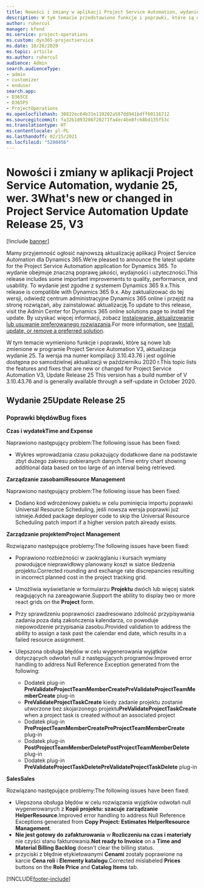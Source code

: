 ```yaml
---
title: Nowości i zmiany w aplikacji Project Service Automation, wydanie 25, wer. 3
description: W tym temacie przedstawiono funkcje i poprawki, które są dostepne w programie Project Service Automation, wydanie 25, wer. 3.
author: ruhercul
manager: kfend
ms.service: project-operations
ms.custom: dyn365-projectservice
ms.date: 10/26/2020
ms.topic: article
ms.author: ruhercul
audience: Admin
search.audienceType:
- admin
- customizer
- enduser
search.app:
- D365CE
- D365PS
- ProjectOperations
ms.openlocfilehash: 30822ec64b31e110202a587dd941bdff60116712
ms.sourcegitcommit: fa32b1893286f20271fa4ec4be8fc68bd135f53c
ms.translationtype: HT
ms.contentlocale: pl-PL
ms.lasthandoff: 02/15/2021
ms.locfileid: "5280456"
---
```

# <a name="whats-new-or-changed-in-project-service-automation-update-release-25-v3"></a><span data-ttu-id="4b1df-103">Nowości i zmiany w aplikacji Project Service Automation, wydanie 25, wer. 3</span><span class="sxs-lookup"><span data-stu-id="4b1df-103">What's new or changed in Project Service Automation Update Release 25, V3</span></span>

[!include [banner](../includes/psa-now-project-operations.md)]

<span data-ttu-id="4b1df-104">Mamy przyjemność ogłosić najnowszą aktualizację aplikacji Project Service Automation dla Dynamics 365.</span><span class="sxs-lookup"><span data-stu-id="4b1df-104">We’re pleased to announce the latest update for the Project Service Automation application for Dynamics 365.</span></span> <span data-ttu-id="4b1df-105">To wydanie obejmuje znaczną poprawę jakości, wydajności i użyteczności.</span><span class="sxs-lookup"><span data-stu-id="4b1df-105">This release includes some important improvements to quality, performance, and usability.</span></span> <span data-ttu-id="4b1df-106">To wydanie jest zgodne z systemem Dynamics 365 9.x.</span><span class="sxs-lookup"><span data-stu-id="4b1df-106">This release is compatible with Dynamics 365 9.x.</span></span> <span data-ttu-id="4b1df-107">Aby zaktualizować do tej wersji, odwiedź centrum administracyjne Dynamics 365 online i przejdź na stronę rozwiązań, aby zainstalować aktualizację.</span><span class="sxs-lookup"><span data-stu-id="4b1df-107">To update to this release, visit the Admin Center for Dynamics 365 online solutions page to install the update.</span></span> <span data-ttu-id="4b1df-108">By uzyskać więcej informacji, zobacz [Instalowanie, aktualizowanie lub usuwanie preferowanego rozwiązania](https://docs.microsoft.com/power-platform/admin/install-remove-preferred-solution).</span><span class="sxs-lookup"><span data-stu-id="4b1df-108">For more information, see [Install, update, or remove a preferred solution](https://docs.microsoft.com/power-platform/admin/install-remove-preferred-solution).</span></span>

<span data-ttu-id="4b1df-109">W tym temacie wymieniono funkcje i poprawki, które są nowe lub zmienione w programie Project Service Automation V3, aktualizacja wydanie 25. Ta wersja ma numer kompilacji 3.10.43.76 i jest ogólnie dostępna po samodzielnej aktualizacji w październiku 2020 r.</span><span class="sxs-lookup"><span data-stu-id="4b1df-109">This topic lists the features and fixes that are new or changed for Project Service Automation V3, Update Release 25 This version has a build number of V 3.10.43.76 and is generally available through a self-update in October 2020.</span></span>

## <a name="update-release-25"></a><span data-ttu-id="4b1df-110">Wydanie 25</span><span class="sxs-lookup"><span data-stu-id="4b1df-110">Update Release 25</span></span>

### <a name="bug-fixes"></a><span data-ttu-id="4b1df-111">Poprawki błędów</span><span class="sxs-lookup"><span data-stu-id="4b1df-111">Bug fixes</span></span>

<span data-ttu-id="4b1df-112">**Czas i wydatek**</span><span class="sxs-lookup"><span data-stu-id="4b1df-112">**Time and Expense**</span></span>

<span data-ttu-id="4b1df-113">Naprawiono następujący problem:</span><span class="sxs-lookup"><span data-stu-id="4b1df-113">The following issue has been fixed:</span></span>

- <span data-ttu-id="4b1df-114">Wykres wprowadzania czasu pokazujący dodatkowe dane na podstawie zbyt dużego zakresu pobieranych danych.</span><span class="sxs-lookup"><span data-stu-id="4b1df-114">Time entry chart showing additional data based on too large of an interval being retrieved.</span></span>

<span data-ttu-id="4b1df-115">**Zarządzanie zasobami**</span><span class="sxs-lookup"><span data-stu-id="4b1df-115">**Resource Management**</span></span>

<span data-ttu-id="4b1df-116">Naprawiono następujący problem:</span><span class="sxs-lookup"><span data-stu-id="4b1df-116">The following issue has been fixed:</span></span>

- <span data-ttu-id="4b1df-117">Dodano kod wdrożeniowy pakietu w celu pominięcia importu poprawki Universal Resource Scheduling, jeśli nowsza wersja poprawki już istnieje.</span><span class="sxs-lookup"><span data-stu-id="4b1df-117">Added package deployer code to skip the Universal Resource Scheduling patch import if a higher version patch already exists.</span></span>

<span data-ttu-id="4b1df-118">**Zarządzanie projektem**</span><span class="sxs-lookup"><span data-stu-id="4b1df-118">**Project Management**</span></span>

<span data-ttu-id="4b1df-119">Rozwiązano następujące problemy:</span><span class="sxs-lookup"><span data-stu-id="4b1df-119">The following issues have been fixed:</span></span>

- <span data-ttu-id="4b1df-120">Poprawiono rozbieżności w zaokrąglaniu i kursach wymiany powodujące nieprawidłowy planowany koszt w siatce śledzenia projektu.</span><span class="sxs-lookup"><span data-stu-id="4b1df-120">Corrected rounding and exchange rate discrepancies resulting in incorrect planned cost in the project tracking grid.</span></span>
- <span data-ttu-id="4b1df-121">Umożliwia wyświetlanie w formularzu **Projektu** dwóch lub więcej siatek reagujących na zareagowanie.</span><span class="sxs-lookup"><span data-stu-id="4b1df-121">Support the ability to display two or more react grids on the **Project** form.</span></span>
- <span data-ttu-id="4b1df-122">Przy sprawdzeniu poprawności zaadresowano zdolność przypisywania zadania poza datą zakończenia kalendarza, co powoduje niepowodzenie przypisania zasobu.</span><span class="sxs-lookup"><span data-stu-id="4b1df-122">Provided validation to address the ability to assign a task past the calendar end date, which results in a failed resource assignment.</span></span>
- <span data-ttu-id="4b1df-123">Ulepszona obsługa błędów w celu wygenerowania wyjątków dotyczących odwołań null z następujących programów:</span><span class="sxs-lookup"><span data-stu-id="4b1df-123">Improved error handling to address Null Reference Exception generated from the following:</span></span>

    - <span data-ttu-id="4b1df-124">Dodatek plug-in **PreValidateProjectTeamMemberCreate**</span><span class="sxs-lookup"><span data-stu-id="4b1df-124">**PreValidateProjectTeamMemberCreate** plug-in</span></span>
    - <span data-ttu-id="4b1df-125">**PreValidateProjectTaskCreate** kiedy zadanie projektu zostanie utworzone bez skojarzonego projektu</span><span class="sxs-lookup"><span data-stu-id="4b1df-125">**PreValidateProjectTaskCreate** when a project task is created without an associated project</span></span>
    - <span data-ttu-id="4b1df-126">Dodatek plug-in **PreProjectTeamMemberCreate**</span><span class="sxs-lookup"><span data-stu-id="4b1df-126">**PreProjectTeamMemberCreate** plug-in</span></span>
    - <span data-ttu-id="4b1df-127">Dodatek plug-in **PostProjectTeamMemberDelete**</span><span class="sxs-lookup"><span data-stu-id="4b1df-127">**PostProjectTeamMemberDelete** plug-in</span></span>
    - <span data-ttu-id="4b1df-128">Dodatek plug-in **PreValidateProjectTaskDelete**</span><span class="sxs-lookup"><span data-stu-id="4b1df-128">**PreValidateProjectTaskDelete** plug-in</span></span>

<span data-ttu-id="4b1df-129">**Sales**</span><span class="sxs-lookup"><span data-stu-id="4b1df-129">**Sales**</span></span>

<span data-ttu-id="4b1df-130">Rozwiązano następujące problemy:</span><span class="sxs-lookup"><span data-stu-id="4b1df-130">The following issues have been fixed:</span></span>

- <span data-ttu-id="4b1df-131">Ulepszona obsługa błędów w celu rozwiązania wyjątków odwołań null wygenerowanych z **Kopii projektu: szacuje zarządzanie HelperResource**.</span><span class="sxs-lookup"><span data-stu-id="4b1df-131">Improved error handling to address Null Reference Exceptions generated from **Copy Project: Estimates HelperResource Management**.</span></span>
- <span data-ttu-id="4b1df-132">**Nie jest gotowy do zafakturowania** w **Rozliczeniu na czas i materiały** nie czyści stanu fakturowania.</span><span class="sxs-lookup"><span data-stu-id="4b1df-132">**Not ready to Invoice** on a **Time and Material Billing Backlog** doesn't clear the billing status.</span></span>
- <span data-ttu-id="4b1df-133">przyciski z błędnie etykietowanymi **Cenami** zostały poprawione na karcie **Cena roli** i **Elementy katalogu**.</span><span class="sxs-lookup"><span data-stu-id="4b1df-133">Corrected mislabeled **Prices** buttons on the **Role Price** and **Catalog Items** tab.</span></span>


[!INCLUDE[footer-include](../includes/footer-banner.md)]